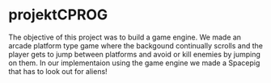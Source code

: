 # projektCPROG
The objective of this project was to build a game engine.
We made an arcade platform type game where the backgound continually scrolls and the player gets to jump between platforms and avoid or kill enemies by jumping on them.
In our implementaion using the game engine we made a Spacepig that has to look out for aliens!
